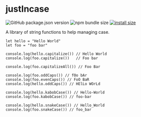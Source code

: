 # justIncase

![GitHub package.json version](https://img.shields.io/github/package-json/v/soggybag/justincase.svg)
![npm bundle size](https://img.shields.io/bundlephobia/min/@soggybag/justincase.svg)
[![install size](https://packagephobia.now.sh/badge?p=@soggybag/justincase)](https://packagephobia.now.sh/result?p=@soggybag/justincase)

A library of string functions to help managing case.

```
let hello = "Hello World"
let foo = "foo bar"

console.log(hello.capitalize()) // Hello World
console.log(foo.capitalize())	// Foo bar

console.log(foo.capitalizeAll()) // Foo Bar

console.log(foo.oddCaps()) // fOo bAr
console.log(foo.evenCaps()) // FoO BaR
console.log(hello.oddCaps()) // HElLo WOrLd

console.log(hello.kabobCase()) // Hello-World
console.log(foo.kabobCase()) // foo-bar

console.log(hello.snakeCase()) // Hello_World
console.log(foo.snakeCase()) // foo_bar
```